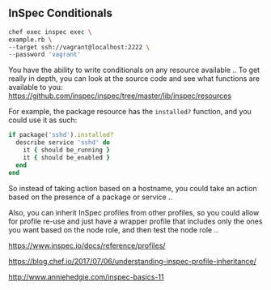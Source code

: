 ## InSpec Conditionals
```bash
chef exec inspec exec \
example.rb \
--target ssh://vagrant@localhost:2222 \
--password 'vagrant'
```

You have the ability to write conditionals on any resource available .. To get really in depth, you can look at the source code and see what functions are available to you: https://github.com/inspec/inspec/tree/master/lib/inspec/resources

For example, the package resource has the `installed?` function, and you could use it as such:
```ruby
if package('sshd').installed?
  describe service 'sshd' do
    it { should be_running }
    it { should be_enabled }
  end
end
```
 So instead of taking action based on a hostname, you could take an action based on the presence of a package or service ..

Also, you can inherit InSpec profiles from other profiles, so you could allow for profile re-use and just have a wrapper profile that includes only the ones you want based on the node role, and then test the node role ..

https://www.inspec.io/docs/reference/profiles/

https://blog.chef.io/2017/07/06/understanding-inspec-profile-inheritance/

http://www.anniehedgie.com/inspec-basics-11
